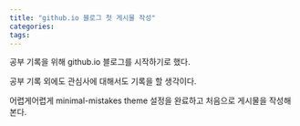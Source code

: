```yaml
---
title: "github.io 블로그 첫 게시물 작성"
categories:
tags:
---
```


공부 기록을 위해 github.io 블로그를 시작하기로 했다.

공부 기록 외에도 관심사에 대해서도 기록을 할 생각이다.

어렵게어렵게 minimal-mistakes theme 설정을 완료하고 처음으로 게시물을 작성해본다.
